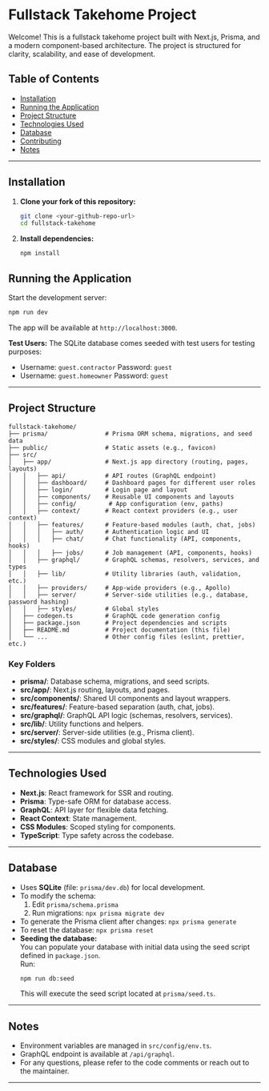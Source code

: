 # Fullstack Takehome Project

Welcome! This is a fullstack takehome project built with Next.js, Prisma, and a modern component-based architecture. The project is structured for clarity, scalability, and ease of development.

## Table of Contents

- [Installation](#installation)
- [Running the Application](#running-the-application)
- [Project Structure](#project-structure)
- [Technologies Used](#technologies-used)
- [Database](#database)
- [Contributing](#contributing)
- [Notes](#notes)

---

## Installation

1. **Clone your fork of this repository:**
   ```bash
   git clone <your-github-repo-url>
   cd fullstack-takehome
   ```
2. **Install dependencies:**
   ```bash
   npm install
   ```

## Running the Application

Start the development server:
```bash
npm run dev
```
The app will be available at `http://localhost:3000`.

**Test Users:**
The SQLite database comes seeded with test users for testing purposes:
- Username: `guest.contractor`  Password: `guest`
- Username: `guest.homeowner`   Password: `guest`

---

## Project Structure

```
fullstack-takehome/
├── prisma/                # Prisma ORM schema, migrations, and seed data
├── public/                # Static assets (e.g., favicon)
├── src/
│   ├── app/               # Next.js app directory (routing, pages, layouts)
│   │   ├── api/           # API routes (GraphQL endpoint)
│   │   ├── dashboard/     # Dashboard pages for different user roles
│   │   ├── login/         # Login page and layout
│   │   ├── components/    # Reusable UI components and layouts
│   │   ├── config/         # App configuration (env, paths)
│   │   ├── context/       # React context providers (e.g., user context)
│   │   ├── features/      # Feature-based modules (auth, chat, jobs)
│   │   │   ├── auth/      # Authentication logic and UI
│   │   │   ├── chat/      # Chat functionality (API, components, hooks)
│   │   │   ├── jobs/      # Job management (API, components, hooks)
│   │   ├── graphql/       # GraphQL schemas, resolvers, services, and types
│   │   ├── lib/           # Utility libraries (auth, validation, etc.)
│   │   ├── providers/     # App-wide providers (e.g., Apollo)
│   │   ├── server/        # Server-side utilities (e.g., database, password hashing)
│   │   ├── styles/        # Global styles
│   ├── codegen.ts         # GraphQL code generation config
│   ├── package.json       # Project dependencies and scripts
│   ├── README.md          # Project documentation (this file)
│   └── ...                # Other config files (eslint, prettier, etc.)
```

### Key Folders

- **prisma/**: Database schema, migrations, and seed scripts.
- **src/app/**: Next.js routing, layouts, and pages.
- **src/components/**: Shared UI components and layout wrappers.
- **src/features/**: Feature-based separation (auth, chat, jobs).
- **src/graphql/**: GraphQL API logic (schemas, resolvers, services).
- **src/lib/**: Utility functions and helpers.
- **src/server/**: Server-side utilities (e.g., Prisma client).
- **src/styles/**: CSS modules and global styles.

---

## Technologies Used

- **Next.js**: React framework for SSR and routing.
- **Prisma**: Type-safe ORM for database access.
- **GraphQL**: API layer for flexible data fetching.
- **React Context**: State management.
- **CSS Modules**: Scoped styling for components.
- **TypeScript**: Type safety across the codebase.

---

## Database

- Uses **SQLite** (file: `prisma/dev.db`) for local development.
- To modify the schema:
  1. Edit `prisma/schema.prisma`
  2. Run migrations: `npx prisma migrate dev`
- To generate the Prisma client after changes: `npx prisma generate`
- To reset the database: `npx prisma reset`
- **Seeding the database:**  
  You can populate your database with initial data using the seed script defined in `package.json`.  
  Run:
  ```bash
  npm run db:seed
  ```
  This will execute the seed script located at `prisma/seed.ts`.


---

## Notes

- Environment variables are managed in `src/config/env.ts`.
- GraphQL endpoint is available at `/api/graphql`.
- For any questions, please refer to the code comments or reach out to the maintainer.

---

